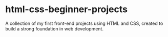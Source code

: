 # html-css-beginner-projects
A collection of my first front-end projects using HTML and CSS, created to build a strong foundation in web development.
